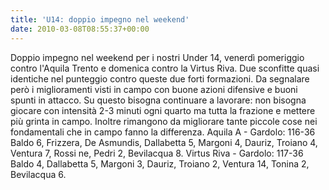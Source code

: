 ```yaml
---
title: 'U14: doppio impegno nel weekend'
date: 2010-03-08T08:55:37+00:00
---
```

Doppio impegno nel weekend per i nostri Under 14, venerdì pomeriggio contro l'Aquila Trento e domenica contro la Virtus Riva. Due sconfitte quasi identiche nel punteggio contro queste due forti formazioni. Da segnalare però i miglioramenti visti in campo con buone azioni difensive e buoni spunti in attacco. Su questo bisogna continuare a lavorare: non bisogna giocare con intensità 2-3 minuti ogni quarto ma tutta la frazione e mettere più grinta in campo. Inoltre rimangono da migliorare tante piccole cose nei fondamentali che in campo fanno la differenza. Aquila A - Gardolo: 116-36 Baldo 6, Frizzera, De Asmundis, Dallabetta 5, Margoni 4, Dauriz, Troiano 4, Ventura 7, Rossi ne, Pedri 2, Bevilacqua 8. Virtus Riva - Gardolo: 117-36 Baldo 4, Dallabetta 5, Margoni 3, Dauriz, Troiano 2, Ventura 14, Tonina 2, Bevilacqua 6.